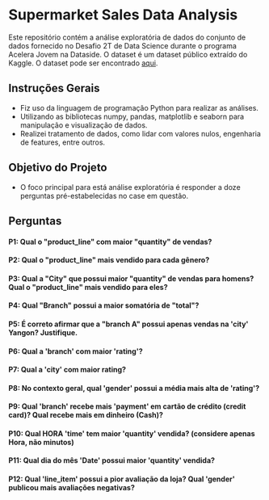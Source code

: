 # Supermarket Sales Data Analysis

Este repositório contém a análise exploratória de dados do conjunto de dados fornecido no Desafio 2T de Data Science durante o programa Acelera Jovem na Dataside. O dataset é um dataset público extraído do Kaggle. O dataset pode ser encontrado [aqui](https://www.kaggle.com/datasets/aungpyaeap/supermarket-sales?datasetId=205965).

## Instruções Gerais

- Fiz uso da linguagem de programação Python para realizar as análises.
- Utilizando as bibliotecas numpy, pandas, matplotlib e seaborn para manipulação e visualização de dados.
- Realizei tratamento de dados, como lidar com valores nulos, engenharia de features, entre outros.

## Objetivo do Projeto

- O foco principal para está análise exploratória é responder a doze perguntas pré-estabelecidas no case em questão.

## Perguntas

#### P1: Qual o "product_line" com maior "quantity" de vendas?
#### P2: Qual o "product_line" mais vendido para cada gênero?
#### P3: Qual a "City" que possui maior "quantity" de vendas para homens? Qual o "product_line" mais vendido para eles?
#### P4: Qual "Branch" possui a maior somatória de "total"?
#### P5: É correto afirmar que a "branch A" possui apenas vendas na 'city' Yangon? Justifique.
#### P6: Qual a 'branch' com maior 'rating'?
#### P7: Qual a 'city' com maior rating?
#### P8: No contexto geral, qual 'gender' possui a média mais alta de 'rating'?
#### P9: Qual 'branch' recebe mais 'payment' em cartão de crédito (credit card)? Qual recebe mais em dinheiro (Cash)?
#### P10: Qual HORA 'time' tem maior 'quantity' vendida? (considere apenas Hora, não minutos)
#### P11: Qual dia do mês 'Date' possui maior 'quantity' vendida?
#### P12: Qual 'line_item' possui a pior avaliação da loja? Qual 'gender' publicou mais avaliações negativas?